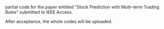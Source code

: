 partial code for the paper entitled "Stock Prediction with Multi-term Trading Rules" submitted to IEEE Access.

After acceptance, the whole codes will be uploaded.
